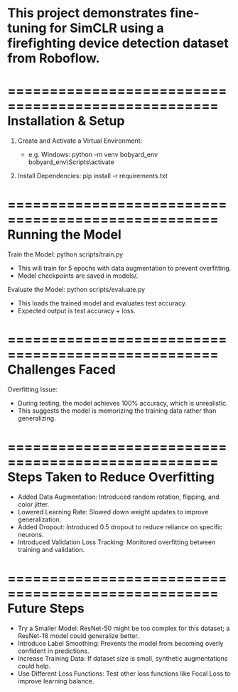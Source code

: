 This project demonstrates fine-tuning for SimCLR using a firefighting device detection dataset from Roboflow.
=============================================================================================================

===================================================
Installation & Setup
====================

1. Create and Activate a Virtual Environment:

   - e.g. Windows:
     python -m venv bobyard_env
     bobyard_env\Scripts\activate
2. Install Dependencies:
   pip install -r requirements.txt

===================================================
Running the Model
=================

Train the Model:
     python scripts/train.py

- This will train for 5 epochs with data augmentation to prevent overfitting.
- Model checkpoints are saved in models/.

Evaluate the Model:
     python scripts/evaluate.py

- This loads the trained model and evaluates test accuracy.
- Expected output is test accuracy + loss.

===================================================
Challenges Faced
================

Overfitting Issue:

- During testing, the model achieves 100% accuracy, which is unrealistic.
- This suggests the model is memorizing the training data rather than generalizing.

===================================================
Steps Taken to Reduce Overfitting
=================================

- Added Data Augmentation: Introduced random rotation, flipping, and color jitter.
- Lowered Learning Rate: Slowed down weight updates to improve generalization.
- Added Dropout: Introduced 0.5 dropout to reduce reliance on specific neurons.
- Introduced Validation Loss Tracking: Monitored overfitting between training and validation.

===================================================
Future Steps
============

- Try a Smaller Model: ResNet-50 might be too complex for this dataset; a ResNet-18 model could generalize better.
- Introduce Label Smoothing: Prevents the model from becoming overly confident in predictions.
- Increase Training Data: If dataset size is small, synthetic augmentations could help.
- Use Different Loss Functions: Test other loss functions like Focal Loss to improve learning balance.
